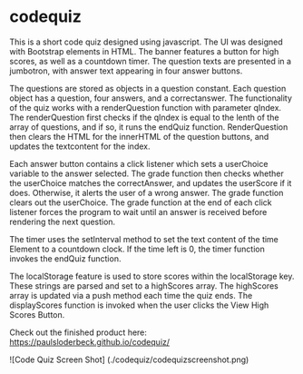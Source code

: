 # codequiz
This is a short code quiz designed using javascript. The UI was designed with Bootstrap elements in HTML. The banner features a button for high scores, as well as a countdown timer. The question texts are presented in a jumbotron, with answer text appearing in four answer buttons. 

The questions are stored as objects in a question constant. Each question object has a question, four answers, and a correctanswer. The functionality of the quiz works with a renderQuestion function with parameter qIndex. The renderQuestion first checks if the qIndex is equal to the lenth of the array of questions, and if so, it runs the endQuiz function. RenderQuestion then clears the HTML for the innerHTML of the question buttons, and updates the textcontent for the index. 

Each answer button contains a click listener which sets a userChoice variable to the answer selected. The grade function then checks whether the userChoice matches the correctAnswer, and updates the userScore if it does. Otherwise, it alerts the user of a wrong answer. The grade function clears out the userChoice. The grade function at the end of each click listener forces the program to wait until an answer is received before rendering the next question.

The timer uses the setInterval method to set the text content of the time Element to a countdown clock. If the time left is 0, the timer function invokes the endQuiz function. 

The localStorage feature is used to store scores within the localStorage key. These strings are parsed and set to a highScores array. The highScores array is updated via a push method each time the quiz ends. The displayScores function is invoked when the user clicks the View High Scores Button.

Check out the finished product here: https://paulsloderbeck.github.io/codequiz/

![Code Quiz Screen Shot] (./codequiz/codequizscreenshot.png)


